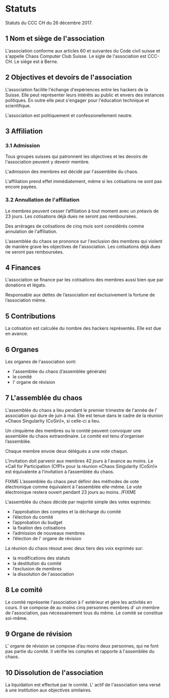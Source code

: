 # Statuts

Statuts du CCC CH du 26 décembre 2017.

## 1 Nom et siège de l'association

L'association conforme aux articles 60 et suivantes du Code civil suisse et s'appelle Chaos Computer Club Suisse. Le sigle de l'association est CCC-CH. Le siège est à Berne.

## 2 Objectives et devoirs de l'association

L'association facilite l'échange d'expériences entre les hackers de la Suisse. Elle peut représenter leurs intérêts au public et envers des instances politiques. En outre elle peut s'engager pour l'éducation technique et scientifique.

L'association est politiquement et confessionellement neutre.

## 3 Affiliation

### 3.1 Admission

Tous groupes suisses qui patronnent les objectives et les devoirs de l'association peuvent y devenir membre.

L'admission des membres est décidé par l'assemblée du chaos.

L'affiliation prend effet immédiatement, même si les cotisations ne sont pas encore payées.

### 3.2 Annullation de l'affiliation

Le membres peuvent cesser l’affiliation à tout moment avec un préavis de 23 jours. Les cotisations déjà dues ne seront pas remboursées.

Des arrérages de cotisations de cinq mois sont considérés comme annulation de l'affiliation.

L'assemblée du chaos se prononce sur l'exclusion des membres qui violent de manière grave les objectives de l'association. Les cotisations déjà dues ne seront pas remboursées.

## 4 Finances

L'association se finance par les cotisations des membres aussi bien que par donations et légats.

Responsable aux dettes de l’association est éxclusivement la fortune de l’association même.

## 5 Contributions

La cotisation est calculée du nombre des hackers représentés. Elle est due en avance.

## 6 Organes

Les organes de l'association sont:

- l'assemblée du chaos (l’assemblée générale)
- le comité
- l' organe de révision

## 7 L'assemblée du chaos

L'assemblée du chaos a lieu pendant le premier trimestre de l'année de l' association qui dure de juin à mai. Elle est tenue dans le cadre de la réunion «Chaos Singularity (CoSin)», si celle-ci a lieu.

Un cinquième des membres ou le comité peuvent convoquer une assemblée du chaos extraordinaire. Le comité est tenu d'organiser l’assemblée.

Chaque membre envoie deux délégués a une vote chaqun.

L'invitation doit parvenir aux membres 42 jours à l'avance au moins. Le «Call for Participation (CfP)» pour la réunion «Chaos Singularity (CoSin)» est équivalente a l’invitation à l’assemblée du chaos.

FIXME L’assemblée du chaos peut définir des méthodes de vote électronique comme équivalent à l'assemblée elle-même. Le vote électronique restera ouvert pendant 23 jours au moins. /FIXME

L'assemblée du chaos décide par majorité simple des votes exprimés:

- l’approbation des comptes et la décharge du comité
- l’élection du comité
- l’approbation du budget
- la fixation des cotisations
- l’admission de nouveaux membres
- l’élection de l' organe de révision

La réunion du chaos résout avec deux tiers des voix exprimés sur:

- la modifications des statuts
- la destitution du comité
- l’exclusion de membres
- la dissolution de l'association

## 8 Le comité

Le comité représente l'association à l' extérieur et gère les activités en cours. Il se compose de au moins cinq personnes membres d' un membre de l'association, pas nécessairement tous du même. Le comité se constitue soi-même.

## 9 Organe de révision

L' organe de révision se compose d’au moins deux personnes, qui ne font pas partie du comité. Il vérifie les comptes et rapporte à l'assemblée du chaos.

## 10 Dissolution de l'association

La liquidation est effectué par le comité. L' actif de l'association sera versé à une institution aux objectives similaires.
